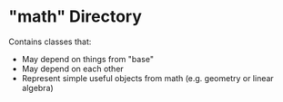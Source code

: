 # "math" Directory

Contains classes that:

- May depend on things from "base"
- May depend on each other
- Represent simple useful objects from math (e.g. geometry or linear algebra)
